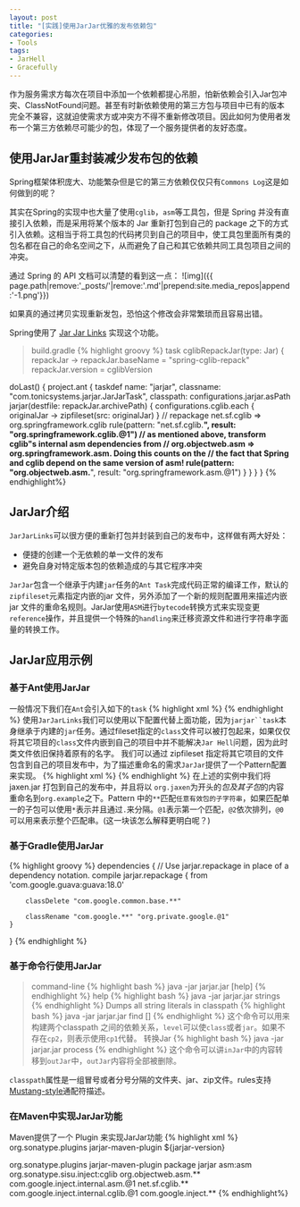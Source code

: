 ```yaml
---
layout: post
title: "[实践]使用JarJar优雅的发布依赖包"
categories:
- Tools
tags:
- JarHell
- Gracefully
---
```

作为服务需求方每次在项目中添加一个依赖都提心吊胆，怕新依赖会引入Jar包冲突、ClassNotFound问题。甚至有时新依赖使用的第三方包与项目中已有的版本完全不兼容，这就迫使需求方或冲突方不得不重新修改项目。因此如何为使用者发布一个第三方依赖尽可能少的包，体现了一个服务提供者的友好态度。



使用JarJar重封装减少发布包的依赖
--------------------
Spring框架体积庞大、功能繁杂但是它的第三方依赖仅仅只有`Commons Log`这是如何做到的呢？

其实在Spring的实现中也大量了使用`cglib`，`asm`等工具包，但是 Spring 并没有直接引入依赖，而是采用将某个版本的 Jar 重新打包到自己的 package 之下的方式引入依赖。这相当于将工具包的代码拷贝到自己的项目中，使工具包里面所有类的包名都在自己的命名空间之下，从而避免了自己和其它依赖共同工具包项目之间的冲突。

通过 Spring 的 API 文档可以清楚的看到这一点：
![img]({{ page.path|remove:'_posts/'|remove:'.md'|prepend:site.media_repos|append:'-1.png'}})

如果真的通过拷贝实现重新发包，恐怕这个修改会非常繁琐而且容易出错。

Spring使用了 [Jar Jar Links](https://github.com/shevek/jarjar) 实现这个功能。

> build.gradle
{% highlight groovy %}
task cglibRepackJar(type: Jar) { repackJar ->
  repackJar.baseName = "spring-cglib-repack"
  repackJar.version = cglibVersion

  doLast() {
    project.ant {
      taskdef name: "jarjar", classname: "com.tonicsystems.jarjar.JarJarTask",
        classpath: configurations.jarjar.asPath
      jarjar(destfile: repackJar.archivePath) {
        configurations.cglib.each { originalJar ->
          zipfileset(src: originalJar)
        }
        // repackage net.sf.cglib => org.springframework.cglib
        rule(pattern: "net.sf.cglib.**", result: "org.springframework.cglib.@1")
        // as mentioned above, transform cglib"s internal asm dependencies from
        // org.objectweb.asm => org.springframework.asm. Doing this counts on the
        // the fact that Spring and cglib depend on the same version of asm!
        rule(pattern: "org.objectweb.asm.**", result: "org.springframework.asm.@1")
      }
    }
  }
}
{% endhighlight%}

JarJar介绍
--------------------
`JarJarLinks`可以很方便的重新打包并封装到自己的发布中，这样做有两大好处：

* 便捷的创建一个无依赖的单一文件的发布
* 避免自身对特定版本包的依赖造成的与其它程序冲突

`JarJar`包含一个继承于内建`jar`任务的`Ant Task`完成代码正常的编译工作，默认的`zipfileset`元素指定内嵌的jar 文件，另外添加了一个新的规则配置用来描述内嵌 jar 文件的重命名规则。JarJar使用`ASM`进行`bytecode`转换方式来实现变更`reference`操作，并且提供一个特殊的`handling`来迁移资源文件和进行字符串字面量的转换工作。

JarJar应用示例
--------------------

### 基于Ant使用JarJar

一般情况下我们在`Ant`会引入如下的`task`
{% highlight xml %}
<target name="jar" depends="compile">
    <jar jarfile="dist/example.jar">
        <fileset dir="build/main"/>
    </jar>
</target>
{% endhighlight %}
使用`JarJarLinks`我们可以使用以下配置代替上面功能，因为`jarjar``task`本身继承于内建的`jar`任务。通过fileset指定的`class`文件可以被打包起来，如果仅仅将其它项目的`class`文件内嵌到自己的项目中并不能解决`Jar Hell`问题，因为此时类文件依旧保持着原有的名字。
我们可以通过 zipfileset 指定将其它项目的文件包含到自己的项目发布中，为了描述重命名的需求`JarJar`提供了一个Pattern配置来实现。
{% highlight xml %}
<target name="jar" depends="compile">
    <taskdef name="jarjar" classname="com.tonicsystems.jarjar.JarJarTask"
        classpath="lib/jarjar.jar"/>
    <jarjar jarfile="dist/example.jar">
        <fileset dir="build/main"/>
        <!-- 包含一个第三方 jar 到项目中 -->
        <zipfileset src="lib/jaxen.jar"/>
        <!-- JarJar 提供了一个Pattern配置用来描述重命名-->
        <rule pattern="org.jaxen.**" result="org.example.@1"/>
    </jarjar>
</target>
{% endhighlight %}
在上述的实例中我们将jaxen.jar 打包到自己的发布中，并且将以 `org.jaxen`为开头的*包及其子包*的内容重命名到`org.example`之下。Pattern 中的`**`匹配`任意有效包的子字符串`，如果匹配单一的子包可以使用`*`表示并且通过`.`来分隔。`@1`表示第一个匹配，`@2`依次排列，`@0`可以用来表示整个匹配串。(这一块该怎么解释更明白呢？)

### 基于Gradle使用JarJar 
{% highlight groovy %}
dependencies {
    // Use jarjar.repackage in place of a dependency notation.
    compile jarjar.repackage {
        from 'com.google.guava:guava:18.0'

        classDelete "com.google.common.base.**"

        classRename "com.google.**" "org.private.google.@1"
    }
}
{% endhighlight %}

### 基于命令行使用JarJar
>command-line
{% highlight bash %}
java -jar jarjar.jar [help]
{% endhighlight %}
>help
{% highlight bash %}
java -jar jarjar.jar strings <cp>
{% endhighlight %}
>Dumps all string literals in classpath
{% highlight bash %}
java -jar jarjar.jar find <level> <cp1> [<cp2>]
{% endhighlight %}
这个命令可以用来构建两个classpath 之间的依赖关系，`level`可以使`class`或者`jar`。如果不存在`cp2`，则表示使用`cp1`代替。
>转换Jar
{% highlight bash %}
java -jar jarjar.jar process <rulesFile> <inJar> <outJar>
{% endhighlight %}
这个命令可以讲`inJar`中的内容转移到`outJar`中，`outJar`内容将全部被删除。

`classpath`属性是一组冒号或者分号分隔的文件夹、jar、zip文件。rules支持[Mustang-style](http://bugs.java.com/bugdatabase/view_bug.do?bug_id=6268383)通配符描述。

### 在Maven中实现JarJar功能
Maven提供了一个 Plugin 来实现JarJar功能
{% highlight xml %}
<dependency>
  <groupId>org.sonatype.plugins</groupId>
  <artifactId>jarjar-maven-plugin</artifactId>
  <version>${jarjar-version}</version>
</dependency>
<!-- ...... -->
<plugin>
<groupId>org.sonatype.plugins</groupId>
<artifactId>jarjar-maven-plugin</artifactId>
<executions>
  <execution>
    <phase>package</phase>
    <goals>
      <goal>jarjar</goal>
    </goals>
    <configuration>
      <includes>
        <include>asm:asm</include>
        <include>org.sonatype.sisu.inject:cglib</include>
      </includes>
      <rules>
        <rule>
          <pattern>org.objectweb.asm.**</pattern>
          <result>com.google.inject.internal.asm.@1</result>
        </rule>
        <rule>
          <pattern>net.sf.cglib.**</pattern>
          <result>com.google.inject.internal.cglib.@1</result>
        </rule>
        <keep>
          <pattern>com.google.inject.**</pattern>
        </keep>
      </rules>
    </configuration>
  </execution>
</executions>
</plugin>
{% endhighlight%}


